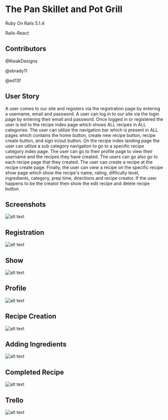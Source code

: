# The Pan Skillet and Pot Grill

Ruby On Rails 5.1.4

Rails-React

## Contributors
@KwakDesigns

@sbrady11 

@ed13f

## User Story

A user comes to our site and registers via the registration page by entering a username, email and password.
A user can log in to our site via the login page by entering their email and password. Once logged in or registered the user is led to the recipe index page which shows ALL recipes in ALL categories. The user can utilize the navigation bar which is present in ALL pages which contains the home button, create new recipe button, recipe create button, and sign in/out button. On the recipe index landing page the user can utilize a sub category navigation to go to a specific recipe category index page. The user can go to their profile page to view their username and the recipes they have created. The users can go also go to each recipe page that they created. The user can create a recipe at the recipe create page.
Finally, the user can view a recipe on the specific recipe show page which show the recipe's name, rating, difficulty level, ingredients, category, prep time, directions and recipe creator. If the user happens to be the creator then show the edit recipe and delete recipe button.

## Screenshots

![alt text](https://user-images.githubusercontent.com/21227322/30912686-9580ba74-a35b-11e7-88e6-193e2b6ba9b3.jpeg "Screen1")

## Registration
![alt text](https://user-images.githubusercontent.com/21227322/30912694-9e7476f2-a35b-11e7-8e9a-a17f8ea3fb83.jpeg "Screen2")

## Show
![alt text](https://user-images.githubusercontent.com/21227322/30912697-9ff63cea-a35b-11e7-97f5-674cb47b3e09.jpeg "Screen3")

## Profile
![alt text](https://user-images.githubusercontent.com/21227322/30912703-a404952a-a35b-11e7-8450-21fa65fd0185.jpeg "Screen4")

## Recipe Creation
![alt text](https://user-images.githubusercontent.com/21227322/30912704-a50d44a8-a35b-11e7-9741-67db9809a6b1.jpeg "Screen5")

## Adding Ingredients
![alt text](https://user-images.githubusercontent.com/21227322/30912710-aa8c4ed8-a35b-11e7-848d-5ed87853a588.jpeg "Screen6")

## Completed Recipe
![alt text](https://user-images.githubusercontent.com/21227322/30912713-abb48424-a35b-11e7-88f9-dccc7541ac7a.jpeg "Screen7")

## Trello
![alt text](https://user-images.githubusercontent.com/21227322/30912715-ae54aace-a35b-11e7-935c-b653b0bdd4a3.jpeg "Screen8")
